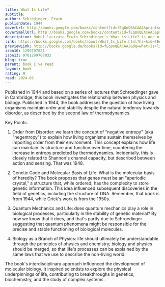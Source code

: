 ```yaml
---  
title: What Is Life?  
subtitle:   
author: Schrödinger, Erwin  
publishDate: 1944  
coverUrl: http://books.google.com/books/content?id=fEq8oQEACAAJ&printsec=frontcover&img=1&zoom=1&source=gbs_api  
coverSmallUrl: http://books.google.com/books/content?id=fEq8oQEACAAJ&printsec=frontcover&img=1&zoom=5&source=gbs_api  
description: Nobel laureate Erwin Schrodinger's What is Life? is one of the great science classics of the twentieth century. A distinguished physicist's exploration of the question which lies at the heart of biology, it was written for the layman, but proved one of the spurs to the birth of molecular biology and the subsequent discovery of the structure of DNA. The philosopher Karl Popper hailed it as a 'beautiful and important book' by 'a great man to whom I owe a personal debt for many exciting discussions'. It appears here together with Mind and Matter, his essay investigating a relationship which has eluded and puzzled philosophers since the earliest times. Schrodinger asks what place consciousness occupies in the evolution of life, and what part the state of development of the human mind plays in moral questions. Brought together with these two classics are Schrodinger's autobiographical sketches, published and translated here for the first time. They offer a fascinating fragmentary account of his life as a background to his scientific writings, making this volume a valuable additon to the shelves of scientist and layman alike."  
link: https://books.google.com/books/about/What_Is_Life.html?hl=&id=fEq8oQEACAAJ  
previewLink: http://books.google.de/books?id=fEq8oQEACAAJ&dq=what+is+life&hl=&as_pt=BOOKS&cd=1&source=gbs_api  
isbn10: 1299707831  
isbn13: 9781299707832  
blog: true  
parent: book I've read  
layout: book  
rating: 9  
read: 2024-06  
---  
```

  
Published in 1944 and based on a series of lectures that Schroedinger gave in Cambridge, this book investigates the relationship between physics and biology. Published in 1944, the book addresses the question of how living organisms maintain order and stability despite the natural tendency towards disorder, as described by the second law of thermodynamics.  
  
Key Points:  
1. Order from Disorder: we learn the concept of "negative entropy" (aka "negentropy") to explain how living organisms sustain themselves by importing order from their environment. This concept explains how life can maintain its structure and function over time, countering the increase in entropy predicted by thermodynamics. Incidentally, this is closely related to Shannon's channel capacity, but described between action and sensing. That was 1948.  
  
2. Genetic Code and Molecular Basis of Life: What is the molecular basis of heredity? The book  proposes that genes must be an "aperiodic crystal," a structure that, while ordered, has the complexity to store genetic information. This idea influenced subsequent discoveries in the field of genetics, including the structure of DNA.  Remember, that book is from 1944, while Crick's work is from the 1950s.  
  
3. Quantum Mechanics and Life: does quantum mechanics play a role in biological processes, particularly in the stability of genetic material? By now we know that it does, and that's partly due to Schroedinger suggesting that quantum phenomena might be responsible for the precise and stable functioning of biological molecules.  
  
4. Biology as a Branch of Physics: life should ultimately be understandable through the principles of physics and chemistry; biology and physics should be merged, so that life's processes can be explained by the same laws that we use to describe the non-living world.  
  
The book's interdisciplinary approach influenced the development of molecular biology. It inspired scientists to explore the physical underpinnings of life, contributing to breakthroughs in genetics, biochemistry, and the study of complex systems.